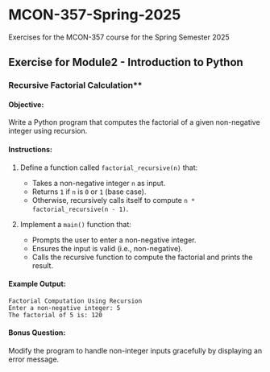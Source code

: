 # MCON-357-Spring-2025
Exercises for the MCON-357 course for the Spring Semester  2025
## Exercise for Module2 - Introduction to Python

### Recursive Factorial Calculation**

#### **Objective:**
Write a Python program that computes the factorial of a given non-negative integer using recursion.

#### **Instructions:**
1. Define a function called `factorial_recursive(n)` that:
    - Takes a non-negative integer `n` as input.
    - Returns `1` if `n` is `0` or `1` (base case).
    - Otherwise, recursively calls itself to compute `n * factorial_recursive(n - 1)`.

2. Implement a `main()` function that:
    - Prompts the user to enter a non-negative integer.
    - Ensures the input is valid (i.e., non-negative).
    - Calls the recursive function to compute the factorial and prints the result.

#### **Example Output:**
```
Factorial Computation Using Recursion
Enter a non-negative integer: 5
The factorial of 5 is: 120
```

#### **Bonus Question:**
Modify the program to handle non-integer inputs gracefully by displaying an error message.
